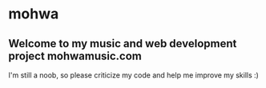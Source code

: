 # mohwa
## Welcome to my music and web development project mohwamusic.com
I'm still a noob, so please criticize my code and help me improve my skills :)
